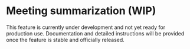 
# Meeting summarization (WIP)

This feature is currently under development and not yet ready for production use. Documentation and detailed instructions will be provided once the feature is stable and officially released.
